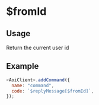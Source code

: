 # $fromId

## Usage

Return the current user id

## Example

```javascript
<AoiClient>.addCommand({
  name: "command",
  code: `$replyMessage[$fromId]`,
});
```
